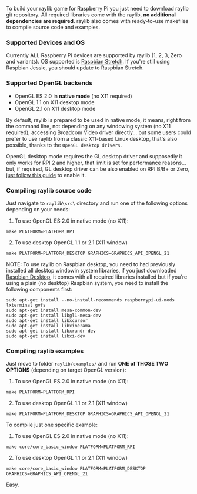 To build your raylib game for Raspberry Pi you just need to download raylib git repository. All required libraries come with the raylib, **no additional dependencies are required**. raylib also comes with ready-to-use makefiles to compile source code and examples.

### Supported Devices and OS

Currently ALL Raspberry Pi devices are supported by raylib (1, 2, 3, Zero and variants). OS supported is [Raspbian Stretch](https://www.raspberrypi.org/downloads/raspbian/). If you're still using Raspbian Jessie, you should update to Raspbian Stretch.

### Supported OpenGL backends

 - OpenGL ES 2.0 in **native mode** (no X11 required)
 - OpenGL 1.1 on X11 desktop mode
 - OpenGL 2.1 on X11 desktop mode

By default, raylib is prepared to be used in native mode, it means, right from the command line, not depending on any windowing system (no X11 required), accessing Broadcom Video driver directly... but some users could prefer to use raylib from a classic X11-based Linux desktop, that's also possible, thanks to the `OpenGL desktop drivers`.

OpenGL desktop mode requires the GL desktop driver and supposedly it only works for RPI 2 and higher, that limit is set for performance reasons... but, if required, GL desktop driver can be also enabled on RPI B/B+ or Zero, [just follow this guide](https://www.raspberrypi.org/forums/viewtopic.php?f=66&t=166495) to enable it.

### Compiling raylib source code

Just navigate to `raylib\src\` directory and run one of the following options depending on your needs:

1. To use OpenGL ES 2.0 in native mode (no X11):
```
make PLATFORM=PLATFORM_RPI
```
2. To use desktop OpenGL 1.1 or 2.1 (X11 window)
```
make PLATFORM=PLATFORM_DESKTOP GRAPHICS=GRAPHICS_API_OPENGL_21
```
NOTE: To use raylib on Raspbian desktop, you need to had previously installed all desktop windowin system libraries, if you just downloaded [Raspbian Desktop](https://www.raspberrypi.org/downloads/raspberry-pi-desktop/), it comes with all required libraries installed but if you're using a plain (no desktop) Raspbian system, you need to install the following components first:
```
sudo apt-get install --no-install-recommends raspberrypi-ui-mods lxterminal gvfs
sudo apt-get install mesa-common-dev
sudo apt-get install libgl1-mesa-dev
sudo apt-get install libxcursor
sudo apt-get install libxinerama
sudo apt-get install libxrandr-dev
sudo apt-get install libxi-dev
```

### Compiling raylib examples

Just move to folder `raylib/examples/` and run **ONE of THOSE TWO OPTIONS** (depending on target OpenGL version):

1. To use OpenGL ES 2.0 in native mode (no X11):
```
make PLATFORM=PLATFORM_RPI
```
2. To use desktop OpenGL 1.1 or 2.1 (X11 window)
```
make PLATFORM=PLATFORM_DESKTOP GRAPHICS=GRAPHICS_API_OPENGL_21
```

To compile just one specific example:

1. To use OpenGL ES 2.0 in native mode (no X11):
```
make core/core_basic_window PLATFORM=PLATFORM_RPI
```
2. To use desktop OpenGL 1.1 or 2.1 (X11 window)
```
make core/core_basic_window PLATFORM=PLATFORM_DESKTOP GRAPHICS=GRAPHICS_API_OPENGL_21
```

Easy.
